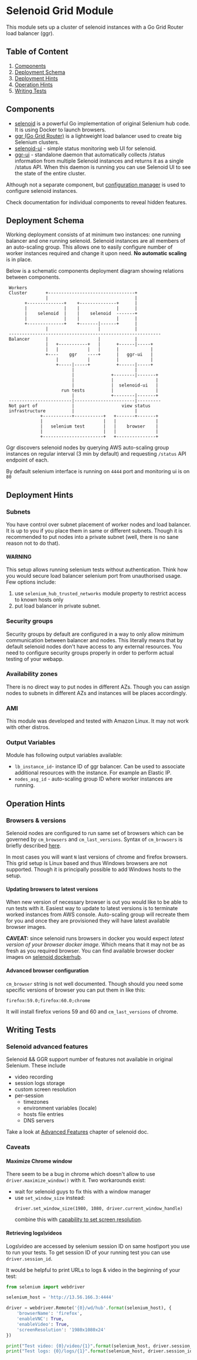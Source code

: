# Selenoid Grid Module

This module sets up a cluster of selenoid instances with a Go Grid Router load balancer (ggr).

## Table of Content

1. [Components](#components)
1. [Deployment Schema](#deployment-schema)
1. [Deployment Hints](#deployment-hints)
1. [Operation Hints](#operation-hints)
1. [Writing Tests](#writing-tests)

## Components

* [selenoid](https://aerokube.com/selenoid/latest/) is a powerful Go implementation of original Selenium hub code. It 
is using Docker to launch browsers.  
* [ggr (Go Grid Router)](https://aerokube.com/ggr/latest/) is a lightweight load balancer used to create big Selenium 
clusters.
* [selenoid-ui](https://aerokube.com/selenoid-ui/latest/) - simple status monitoring web UI for selenoid.
* [ggr-ui](https://aerokube.com/ggr-ui/latest/) - standalone daemon that automatically collects /status information 
from multiple Selenoid instances and returns it as a single /status API. When this daemon is running you can use 
Selenoid UI to see the state of the entire cluster.

Although not a separate component, but [configuration manager](https://aerokube.com/cm/latest/) is used to configure
selenoid instances.

Check documentation for individual components to reveal hidden features.

## Deployment Schema

Working deployment consists of at minimum two instances: one running balancer and one running selenoid. Selenoid 
instances are all members of an auto-scaling group. This allows one to easily configure number of worker instances
required and change it upon need. **No automatic scaling** is in place.

Below is a schematic components deployment diagram showing relations between components.

```       
 Workers                                                   
 Cluster       +---------------------------------+         
               |                                 |         
       +--------------+    +--------------+      |         
       |              |    |              |      |         
       |    selenoid  |    |    selenoid  -------+         
       |              |    |              |      |         
       +--------------+    +-------|------+      |         
               |                   |             |         
 ----------------------------------------------------------
 Balancer      |                   |             |         
               |   +-----------+   |      +------|-----+   
               |   |           |   |      |            |   
               +----    ggr    ----+      |   ggr-ui   |   
                   |           |          |            |   
                   +-----|-----+          +------|-----+   
                         |                       |         
                         |              +--------|-------+ 
                         |              |                | 
                         |              |  selenoid-ui   | 
                     run tests          |                | 
                         |              +--------|-------+ 
 ------------------------|-----------------------|---------
 Not part of             |                  view status    
 infrastructure          |                       |         
             +-----------+-----------+   +-------+-------+ 
             |                       |   |               | 
             |   selenium test       |   |    browser    | 
             |                       |   |               | 
             +-----------------------+   +---------------+                                                                                                                                
```

Ggr discovers selenoid nodes by querying AWS auto-scaling group instances on regular interval (3 min by default) and 
requesting `/status` API endpoint of each.

By default selenium interface is running on `4444` port and monitoring ui is on `80`

## Deployment Hints

### Subnets

You have control over subnet placement of worker nodes and load balancer. It is up to you if you place them in same or
different subnets. Though it is recommended to put nodes into a private subnet (well, there is no sane reason not to 
do that).

#### WARNING

This setup allows running selenium tests without authentication. Think how you would secure load balancer selenium port
from unauthorised usage. Few options include:

1. use `selenium_hub_trusted_networks` module property to restrict access to known hosts only
1. put load balancer in private subnet.

### Security groups

Security groups by default are configured in a way to only allow minimum communication between balancer and nodes. This 
literally means that by default selenoid nodes don't have access to any external resources. You need to configure 
security groups properly in order to perform actual testing of your webapp.

### Availability zones

There is no direct way to put nodes in different AZs. Though you can assign nodes to subnets in different AZs and
instances will be places accordingly.

### AMI

This module was developed and tested with Amazon Linux. It may not work with other distros.

### Output Variables

Module has following output variables available:

* `lb_instance_id`- instance ID of ggr balancer. Can be used to associate additional resources with the instance. For
example an Elastic IP.
* `nodes_asg_id` - auto-scaling group ID where worker instances are running.

## Operation Hints

### Browsers & versions

Selenoid nodes are configured to run same set of browsers which can be governed by `cm_browsers` and 
`cm_last_versions`. Syntax of `cm_browsers` is briefly described 
[here](https://aerokube.com/cm/latest/#_example_commands).

In most cases you will want `N` last versions of chrome and firefox browsers. This grid setup is Linux based and thus
Windows browsers are not supported. Though it is principally possible to add Windows hosts to the setup.

#### Updating browsers to latest versions

When new version of necessary browser is out you would like to be able to run tests with it. Easiest way to update to
latest versions is to terminate worked instances from AWS console. Auto-scaling group will recreate them for you and
once they are provisioned they will have latest available browser images.

**CAVEAT:** since selenoid runs browsers in docker you would expect *latest version of your browser docker image*.
Which means that it may not be as fresh as you required browser. You can find available browser docker images 
on [selenoid dockerhub](https://hub.docker.com/u/selenoid/).

#### Advanced browser configuration 

`cm_browser` string is not well documented. Though should you need some specific versions of browser you can put them
in like this:
```
firefox:59.0;firefox:60.0;chrome
```
It will install firefox verions 59 and 60 and `cm_last_versions` of chrome.

## Writing Tests

### Selenoid advanced features

Selenoid && GGR support number of features not available in original Selenium. These include

* video recording
* session logs storage
* custom screen resolution
* per-session 
  * timezones
  * environment variables (locale)
  * hosts file entries
  * DNS servers
  
Take a look at [Advanced Features](https://aerokube.com/selenoid/latest/#_advanced_features) chapter of selenoid doc.

### Caveats

#### Maximize Chrome window

There seem to be a bug in chrome which doesn't allow to use `driver.maximize_window()` with it. Two workarounds exist:

* wait for selenoid guys to fix this with a window manager
* use `set_window_size` instead:
  ```
  driver.set_window_size(1980, 1080, driver.current_window_handle)
  ```
  combine this with [capability to set screen resolution](https://aerokube.com/selenoid/latest/#_custom_screen_resolution_screenresolution).
  
#### Retrieving logs\videos

Logs\video are accessed by selenium session ID on same host\port you use to run your tests. To get session ID of your
running test you can use `driver.session_id`.

It would be helpful to print URLs to logs & video in the beginning of your test:
```python
from selenium import webdriver

selenium_host = 'http://13.56.166.3:4444'

driver = webdriver.Remote('{0}/wd/hub'.format(selenium_host), {
    'browserName': 'firefox',
    'enableVNC': True,
    'enableVideo': True,
    'screenResolution': '1980x1080x24'
})

print("Test video: {0}/video/{1}".format(selenium_host, driver.session_id))
print("Test logs: {0}/logs/{1}".format(selenium_host, driver.session_id))
```